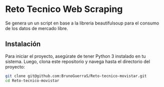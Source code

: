 # Reto Tecnico Web Scraping

Se genera un un script en base a la libreria beautifulsoup para el consumo de los datos de mercado libre.


## Instalación

Para iniciar el proyecto, asegúrate de tener Python 3 instalado en tu sistema. Luego, clona este repositorio y navega hasta el directorio del proyecto:

```bash
git clone git@github.com:BrunoGuerraS/Reto-tecnico-movistar.git
cd Reto-tecnico-movistar

